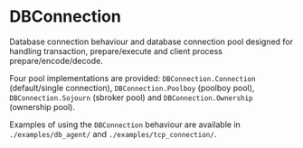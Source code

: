 # DBConnection

Database connection behaviour and database connection pool designed for
handling transaction, prepare/execute and client process
prepare/encode/decode.

Four pool implementations are provided: `DBConnection.Connection`
(default/single connection), `DBConnection.Poolboy` (poolboy pool),
`DBConnection.Sojourn` (sbroker pool) and `DBConnection.Ownership`
(ownership pool).

Examples of using the `DBConnection` behaviour are available in
`./examples/db_agent/` and `./examples/tcp_connection/`.
